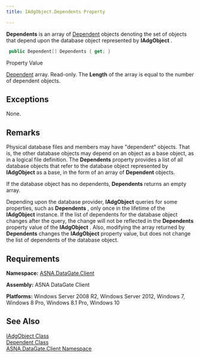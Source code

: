 ```yaml
---
title: IAdgObject.Dependents Property

---
```


**Dependents** is an array of [Dependent](dependent-class.html) objects denoting the set of objects that depend upon the database object represented by **IAdgObject** .

```cs
 public Dependent[] Dependents { get; }
```

Property Value <p> [Dependent](dependent-class.html) array. Read-only. The **Length** of the array is equal to the number of dependent objects. 
## Exceptions

None.
## Remarks

Physical database files and members may have "dependent" objects. That is, the other database objects may depend on an object as a base object, as in a logical file definition. The **Dependents** property provides a list of all database objects that refer to the database object represented by **IAdgObject** as a base, in the form of an array of **Dependent** objects.

If the database object has no dependents, **Dependents** returns an empty array.

Depending upon the database provider, **IAdgObject** queries for some properties, such as **Dependents** , only once in the lifetime of the **IAdgObject** instance. If the list of dependents for the database object changes after the query, the change will not be reflected in the **Dependents** property value of the **IAdgObject** . Also, modifying the array returned by **Dependents** changes the **IAdgObject** property value, but does not change the list of dependents of the database object.
## Requirements

**Namespace:** [ASNA.DataGate.Client](datagate-client-namespace.html) 

**Assembly:** ASNA DataGate Client

**Platforms:** Windows Server 2008 R2, Windows Server 2012, Windows 7, Windows 8 Pro, Windows 8.1 Pro, Windows 10
## See Also


[IAdgObject Class](iadg-object-class.html)
      <br />
      [Dependent 
					Class](dependent-class.html)
      <br />
      [ASNA.DataGate.Client 
					Namespace](datagate-client-namespace.html)


